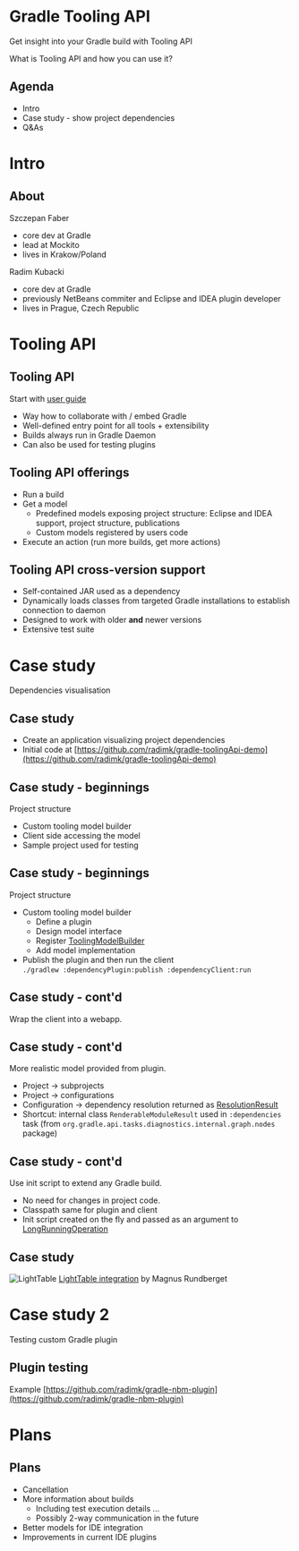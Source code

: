 # Gradle Tooling API

Get insight into your Gradle build with Tooling API

What is Tooling API and how you can use it?

## Agenda

* Intro
* Case study - show project dependencies
* Q&As

# Intro

## About

Szczepan Faber

* core dev at Gradle
* lead at Mockito
* lives in Krakow/Poland


Radim Kubacki

* core dev at Gradle
* previously NetBeans commiter and Eclipse and IDEA plugin developer
* lives in Prague, Czech Republic

# Tooling API

## Tooling API

Start with [user guide](http://www.gradle.org/docs/current/userguide/embedding.html)

* Way how to collaborate with / embed Gradle
* Well-defined entry point for all tools + extensibility
* Builds always run in Gradle Daemon
* Can also be used for testing plugins

## Tooling API offerings

* Run a build
* Get a model
    - Predefined models exposing project structure: Eclipse and IDEA support, project structure, publications  
    - Custom models registered by users code
* Execute an action (run more builds, get more actions)

## Tooling API cross-version support

* Self-contained JAR used as a dependency
* Dynamically loads classes from targeted Gradle installations to establish connection to daemon
* Designed to work with older **and** newer versions
* Extensive test suite

# Case study

Dependencies visualisation

## Case study

* Create an application visualizing project dependencies
* Initial code at [https://github.com/radimk/gradle-toolingApi-demo](https://github.com/radimk/gradle-toolingApi-demo)

## Case study - beginnings

Project structure

* Custom tooling model builder
* Client side accessing the model
* Sample project used for testing

## Case study - beginnings

Project structure

* Custom tooling model builder
    - Define a plugin
    - Design model interface
    - Register [ToolingModelBuilder](http://www.gradle.org/docs/current/javadoc/org/gradle/tooling/provider/model/ToolingModelBuilder.html)
    - Add model implementation
* Publish the plugin and then run the client  
   `./gradlew :dependencyPlugin:publish :dependencyClient:run`

## Case study - cont'd

Wrap the client into a webapp.

## Case study - cont'd

More realistic model provided from plugin.

* Project -> subprojects
* Project -> configurations
* Configuration -> dependency resolution returned as [ResolutionResult](http://www.gradle.org/docs/current/javadoc/org/gradle/api/artifacts/result/ResolutionResult.html)
* Shortcut: internal class `RenderableModuleResult` used in `:dependencies` task (from `org.gradle.api.tasks.diagnostics.internal.graph.nodes` package)

## Case study - cont'd

Use init script to extend any Gradle build.

* No need for changes in project code.
* Classpath same for plugin and client
* Init script created on the fly and passed as an argument to [LongRunningOperation](http://www.gradle.org/docs/current/javadoc/org/gradle/tooling/LongRunningOperation.html)  

## Case study

![LightTable](img/lighttable.png)
[LightTable integration](https://twitter.com/mrundberget/status/473054214273642496/photo/1) by Magnus Rundberget

# Case study 2

Testing custom Gradle plugin

## Plugin testing

Example [https://github.com/radimk/gradle-nbm-plugin](https://github.com/radimk/gradle-nbm-plugin)

# Plans

## Plans

* Cancellation
* More information about builds  
    - Including test execution details ...
    - Possibly 2-way communication in the future
* Better models for IDE integration
* Improvements in current IDE plugins